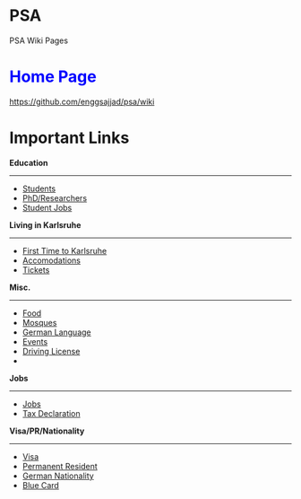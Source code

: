 # PSA
PSA Wiki Pages
#  <span style="color:blue">Home Page</span>
https://github.com/enggsajjad/psa/wiki

# Important Links
**Education**

***

* [Students](Students)
* [PhD/Researchers](PhD)
* [Student Jobs](Student-Jobs)

**Living in Karlsruhe**

***

* [First Time to Karlsruhe](First-Time-to-Karlsruhe)
* [Accomodations](Accomodation)
* [Tickets](Tickets)

**Misc.**

***

* [Food](Food)
* [Mosques](Mosques)
* [German Language](German-Language)
* [Events](Events)
* [Driving License](Driving-License)
* 
**Jobs**

***

* [Jobs](Jobs)
* [Tax Declaration](Tax-Declaration)

**Visa/PR/Nationality**

***

* [Visa](Visa)
* [Permanent Resident](Permanent-Resident)
* [German Nationality](German-Nationality)
* [Blue Card](Blue-Card)

